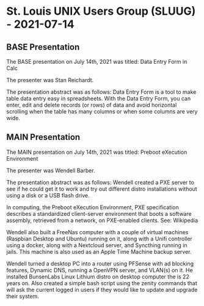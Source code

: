 # St. Louis UNIX Users Group (SLUUG) - 2021-07-14

## BASE Presentation

The BASE presentation on July 14th, 2021 was titled: Data Entry Form in Calc

The presenter was  Stan Reichardt.

The presentation abstract was as follows:
Data Entry Form is a tool to make table data entry easy in spreadsheets. With the Data Entry Form, you can enter, edit and delete records (or rows) of data and avoid horizontal scrolling when the table has many columns or when some columns are very wide.

## MAIN Presentation

The MAIN presentation on July 14th, 2021 was titled: Preboot eXecution Environment

The presenter was Wendell Barber.

The presentation abstract was as follows:
Wendell created a PXE server to see if he could get it to work and try out different distro installations without using a disk or a USB flash drive.

In computing, the Preboot eXecution Environment, PXE specification describes a standardized client-server environment that boots a software assembly, retrieved from a network, on PXE-enabled clients. See: Wikipedia

Wendell also built a FreeNas computer with a couple of virtual machines (Raspbian Desktop and Ubuntu) running on it, along with a Unifi controller using a docker, along with a Nextcloud server, and Syncthing running in jails. This machine is also used as an Apple Time Machine backup server.

Wendell turned a desktop PC into a router using PFSense with ad blocking features, Dynamic DNS, running a OpenVPN server, and VLAN(s) on it. He installed BunsenLabs Linux Lithium distro on desktop computer the is 22 years on. Also created a simple bash script using the zenity commands that will ask the current logged in users if they would like to update and upgrade their system. 
